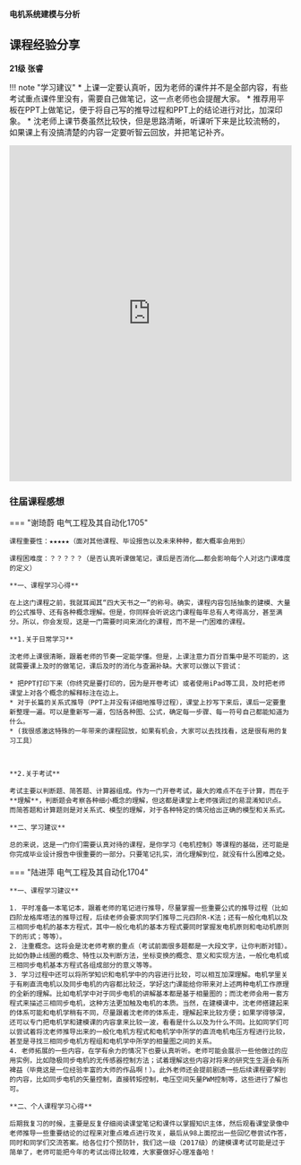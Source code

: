 **电机系统建模与分析**

## 课程经验分享

**21级 张睿** 

!!! note "学习建议"
    * 上课一定要认真听，因为老师的课件并不是全部内容，有些考试重点课件里没有，需要自己做笔记，这一点老师也会提醒大家。
    * 推荐用平板在PPT上做笔记，便于将自己写的推导过程和PPT上的结论进行对比，加深印象。
    * 沈老师上课节奏虽然比较快，但是思路清晰，听课听下来是比较流畅的，如果课上有没搞清楚的内容一定要听智云回放，并把笔记补齐。


<iframe src="http://file.eestudy-place.com/files/files/专业必修课/电气工程及其自动化/电机系统建模与分析/电机系统建模与分析经验分享.pdf" width="100%" height="600px" style="border: none;">
This browser does not support PDFs
</iframe>


### 往届课程感想

=== "谢琦蔚 电气工程及其自动化1705"

    课程重要性：★★★★★（面对其他课程、毕设报告以及未来种种，都大概率会用到）

    课程困难度：？？？？？（是否认真听课做笔记，课后是否消化……都会影响每个人对这门课难度的定义）

    **一、课程学习心得**

    ​在上这门课程之前，我就耳闻其“四大天书之一”的称号。确实，课程内容包括抽象的建模、大量的公式推导、还有各种概念理解。但是，你同样会听说这门课程每年总有人考得高分，甚至满分。所以，你会发现，这是一门需要时间来消化的课程，而不是一门困难的课程。 

    **1.关于日常学习**

    ​沈老师上课很清晰，跟着老师的节奏一定能学懂。但是，上课注意力百分百集中是不可能的，这就需要课上及时的做笔记，课后及时的消化与查漏补缺。大家可以做以下尝试：
    
    * 把PPT打印下来（你终究是要打印的，因为是开卷考试）或者使用iPad等工具，及时把老师课堂上对各个概念的解释标注在边上。
    * 对于长篇的关系式推导（PPT上并没有详细地推导过程），课堂上抄写下来后，课后一定要重新整理一遍。可以是重新写一遍，包括各种图、公式，确定每一步骤、每一符号自己都能知道为什么。
    * (我很感激这特殊的一年带来的课程回放，如果有机会，大家可以去找找看，这是很有用的复习工具）

    

    **2.关于考试**

    ​考试主要以判断题、简答题、计算器组成。作为一门开卷考试，最大的难点不在于计算，而在于**理解**，判断题会考察各种细小概念的理解，但这都是课堂上老师强调过的易混淆知识点。而简答题和计算题则是对关系式、模型的理解，对于各种特定的情况给出正确的模型和关系式。

    **二、学习建议**

    ​总的来说，这是一门你们需要认真对待的课程，是你学习《电机控制》等课程的基础，还可能是你完成毕业设计报告中很重要的一部分。只要笔记扎实，消化理解到位，就没有什么困难之处。

=== "陆进萍 电气工程及其自动化1704"

    **一、课程学习建议**

    1. 平时准备一本笔记本，跟着老师的笔记进行推导，尽量掌握一些重要公式的推导过程（比如四阶龙格库塔法的推导过程，后续老师会要求同学们推导二元四阶R-K法；还有一般化电机以及三相同步电机的基本方程式，其中一般化电机的基本方程式要同时掌握发电机原则和电动机原则下的形式；等等）。
    2. 注重概念。这将会是沈老师考察的重点（考试前面很多题都是一大段文字，让你判断对错）。比如伪静止线圈的概念、特性以及判断方法，坐标变换的概念、意义和实现方法，一般化电机或三相同步电机基本方程式各组成部分的意义等等。
    3. 学习过程中还可以将所学知识和电机学中的内容进行比较，可以相互加深理解。电机学里关于有刷直流电机以及同步电机的内容都比较泛，学好这门课能给你带来对上述两种电机工作原理的全新的理解。比如电机学中对于同步电机的讲解基本都是基于相量图的；而沈老师会用一套方程式来描述三相同步电机，这种方法更加触及电机的本质。当然，在建模课中，沈老师搭建起来的体系可能和电机学稍有不同，尽量跟着沈老师的体系走，理解起来比较方便；如果学得够深，还可以专门把电机学和建模课的内容拿来比较一波，看看是什么以及为什么不同。比如同学们可以尝试着将沈老师推导出来的一般化电机方程式和电机学中所学的直流电机电压方程进行比较，甚至是寻找三相同步电机方程组和电机学中所学的相量图之间的关系。
    4. 老师拓展的一些内容，在学有余力的情况下也要认真听听。老师可能会展示一些他做过的应用实例，比如隐极同步电机的无传感器控制方法；试着理解这些内容对将来的研究生生涯会有所裨益（毕竟这是一位经验丰富的大师的作品啊！）。此外老师还会提前剧透一些后续课程要学到的内容，比如同步电机的矢量控制，直接转矩控制，电压空间矢量PWM控制等，这些进行了解也可。

    **二、个人课程学习心得**

    ​后期我复习的时候，主要是反复仔细阅读课堂笔记和课件以掌握知识主体，然后观看课堂录像中老师推导一些重要结论的过程来对重点难点进行攻关，最后从98上面挖出一些回忆卷尝试作答，同时和同学们交流答案。给各位打个预防针，我们这一级（2017级）的建模课考试可能是过于简单了，老师可能把今年的考试出得比较难，大家要做好心理准备哈！